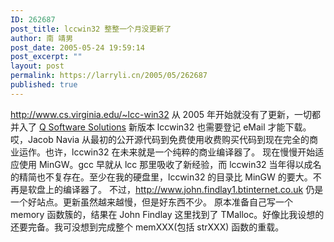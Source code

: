```yaml
---
ID: 262687
post_title: lccwin32 整整一个月没更新了
author: 南 靖男
post_date: 2005-05-24 19:59:14
post_excerpt: ""
layout: post
permalink: https://larryli.cn/2005/05/262687
published: true
---
```

<a href="http://www.cs.virginia.edu/~lcc-win32">http://www.cs.virginia.edu/~lcc-win32</a> 从 2005 年开始就没有了更新，一切都并入了 <a href="http://www.q-software-solutions.de/products/lcc-win32">Q Software Solutions</a> 新版本 lccwin32 也需要登记 eMail 才能下载。
哎，Jacob Navia 从最初的公开源代码到免费使用收费购买代码到现在完全的商业运作。也许，lccwin32 在未来就是一个纯粹的商业编译器了。
现在慢慢开始适应使用 MinGW。gcc 早就从 lcc 那里吸收了新经验，而 lccwin32 当年得以成名的精简也不复存在。至少在我的硬盘里，lccwin32 的目录比 MinGW 的要大。不再是软盘上的编译器了。
不过，<a href="http://www.john.findlay1.btinternet.co.uk">http://www.john.findlay1.btinternet.co.uk</a> 仍是一个好站点。更新虽然越来越慢，但是好东西不少。
原本准备自己写一个 memory 函数簇的，结果在 John Findlay 这里找到了 TMalloc。好像比我设想的还要完备。我可没想到完成整个 memXXX(包括 strXXX) 函数的重载。